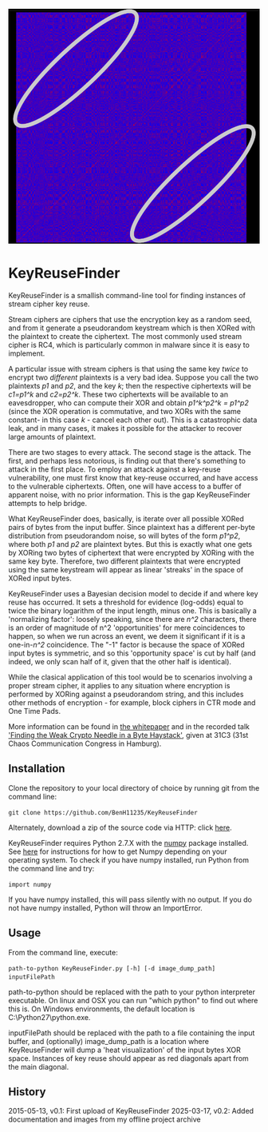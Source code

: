 ![Ramnit xortext heat map visualization](images/ramnit_krf.png)

# KeyReuseFinder

KeyReuseFinder is a smallish command-line tool for finding instances of stream cipher key reuse.

Stream ciphers are ciphers that use the encryption key as a random seed, and from it generate a pseudorandom keystream which is then XORed with the plaintext to create the ciphertext. The most commonly used stream cipher is RC4, which is particularly common in malware since it is easy to implement.

A particular issue with stream ciphers is that using the same key *twice* to encrypt two *different* plaintexts is a very bad idea. Suppose you call the two plaintexts *p1* and *p2*, and the key *k*; then the respective ciphertexts will be *c1=p1^k* and *c2=p2^k*. These two ciphertexts will be available to an eavesdropper, who can compute their XOR and obtain *p1^k^p2^k = p1^p2* (since the XOR operation is commutative, and two XORs with the same constant- in this case *k* - cancel each other out). This is a catastrophic data leak, and in many cases, it makes it possible for the attacker to recover large amounts of plaintext.

There are two stages to every attack. The second stage is the attack. The first, and perhaps less notorious, is finding out that there's something to attack in the first place. To employ an attack against a key-reuse vulnerability, one must first know that key-reuse occurred, and have access to the vulnerable ciphertexts. Often, one will have access to a buffer of apparent noise, with no prior information. This is the gap KeyReuseFinder attempts to help bridge.

What KeyReuseFinder does, basically, is iterate over all possible XORed pairs of bytes from the input buffer. Since plaintext has a different per-byte distribution from pseudorandom noise, so will bytes of the form *p1^p2*, where both *p1* and *p2* are plaintext bytes. But this is exactly what one gets by XORing two bytes of ciphertext that were encrypted by XORing with the same key byte. Therefore, two different plaintexts that were encrypted using the same keystream will appear as linear 'streaks' in the space of XORed input bytes.

KeyReuseFinder uses a Bayesian decision model to decide if and where key reuse has occurred. It sets a threshold for evidence (log-odds) equal to twice the binary logarithm of the input length, minus one. This is basically a 'normalizing factor': loosely speaking, since there are *n^2* characters, there is an order of magnitude of n^2 'opportunities' for mere coincidences to happen, so when we run across an event, we deem it significant if it is a one-in-*n^2* coincidence. The "-1" factor is because the space of XORed input bytes is symmetric, and so this 'opportunity space' is cut by half (and indeed, we only scan half of it, given that the other half is identical).

While the clasical application of this tool would be to scenarios involving a proper stream cipher, it applies to any situation where encryption is performed by XORing against a pseudorandom string, and this includes other methods of encryption - for example, block ciphers in CTR mode and One Time Pads.

More information can be found in [the whitepaper](docs/exploiting-stream-cipher-key-reuse-in-malware-traffic.pdf) and in the recorded talk ['Finding the Weak Crypto Needle in a Byte Haystack'](https://www.youtube.com/watch?v=GQOam3XJdWg), given at 31C3 (31st Chaos Communication Congress in Hamburg).

## Installation

Clone the repository to your local directory of choice by running git from the command line:

`git clone https://github.com/BenH11235/KeyReuseFinder`

Alternately, download a zip of the source code via HTTP: click [here](https://github.com/BenH11235/KeyReuseFinder/archive/master.zip).

KeyReuseFinder requires Python 2.7.X with the [numpy](http://numpy.org) package installed. See [here](http://www.scipy.org/install.html) for instructions for how to get Numpy depending on your operating system. To check if you have numpy installed, run Python from the command line and try:

`import numpy`

If you have numpy installed, this will pass silently with no output. If you do not have numpy installed, Python will throw an ImportError.

## Usage

From the command line, execute:

`path-to-python KeyReuseFinder.py [-h] [-d image_dump_path] inputFilePath`

path-to-python should be replaced with the path to your python interpreter executable. On linux and OSX you can run "which python" to find out where this is. On Windows environments, the default location is C:\Python27\python.exe.

inputFilePath should be replaced with the path to a file containing the input buffer, and (optionally) image_dump_path is a location where KeyReuseFinder will dump a 'heat visualization' of the input bytes XOR space. Instances of key reuse should appear as red diagonals apart from the main diagonal.

## History

2015-05-13, v0.1: First upload of KeyReuseFinder
2025-03-17, v0.2: Added documentation and images from my offline project archive

